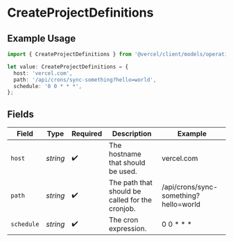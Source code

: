 # CreateProjectDefinitions

## Example Usage

```typescript
import { CreateProjectDefinitions } from '@vercel/client/models/operations';

let value: CreateProjectDefinitions = {
  host: 'vercel.com',
  path: '/api/crons/sync-something?hello=world',
  schedule: '0 0 * * *',
};
```

## Fields

| Field      | Type     | Required           | Description                                     | Example                               |
| ---------- | -------- | ------------------ | ----------------------------------------------- | ------------------------------------- |
| `host`     | _string_ | :heavy_check_mark: | The hostname that should be used.               | vercel.com                            |
| `path`     | _string_ | :heavy_check_mark: | The path that should be called for the cronjob. | /api/crons/sync-something?hello=world |
| `schedule` | _string_ | :heavy_check_mark: | The cron expression.                            | 0 0 \* \* \*                          |
